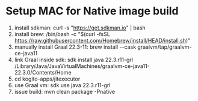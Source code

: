 Setup MAC for Native image build
================================

1. install sdkman: curl -s "https://get.sdkman.io" | bash 
2. install brew: /bin/bash -c "$(curl -fsSL https://raw.githubusercontent.com/Homebrew/install/HEAD/install.sh)"
3. manually install Graal 22.3-11: brew install --cask graalvm/tap/graalvm-ce-java11 
4. link Graal inside sdk: sdk install java 22.3.r11-grl /Library/Java/JavaVirtualMachines/graalvm-ce-java11-22.3.0/Contents/Home 
5. cd kogito-apps/jitexecutor 
6. use Graal vm: sdk use java 22.3.r11-grl 
7. issue build: mvn clean package -Pnative
